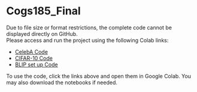 # Cogs185_Final

Due to file size or format restrictions, the complete code cannot be displayed directly on GitHub.  
Please access and run the project using the following Colab links:

- [CelebA Code](https://colab.research.google.com/drive/1GomVp59kFx-POKSIQqIqR9aB--DgMCBW?usp=sharing)  
- [CIFAR-10 Code](https://colab.research.google.com/drive/1VvwlIg6FGPDfowPTcw6sj7Erlf8mEYki?usp=sharing)
- [BLIP set up Code](https://colab.research.google.com/drive/1_oa4l2RxzH4OJ1jzAkNecynSVagUJmzc?usp=sharing)

To use the code, click the links above and open them in Google Colab. You may also download the notebooks if needed.
